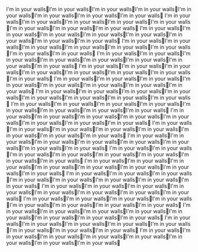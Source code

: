 I'm in your walls👹I'm in your walls👹I'm in your walls👹I'm in your walls👹I'm in your walls👹I'm in your walls👹I'm in your walls👹I'm in your walls👹
I'm in your walls👹I'm in your walls👹I'm in your walls👹I'm in your walls👹I'm in your walls👹I'm in your walls👹I'm in your walls👹I'm in your walls👹
I'm in your walls👹I'm in your walls👹I'm in your walls👹I'm in your walls👹I'm in your walls👹I'm in your walls👹I'm in your walls👹I'm in your walls👹
I'm in your walls👹I'm in your walls👹I'm in your walls👹I'm in your walls👹I'm in your walls👹I'm in your walls👹I'm in your walls👹I'm in your walls👹
I'm in your walls👹I'm in your walls👹I'm in your walls👹I'm in your walls👹I'm in your walls👹I'm in your walls👹I'm in your walls👹I'm in your walls👹
I'm in your walls👹I'm in your walls👹I'm in your walls👹I'm in your walls👹I'm in your walls👹I'm in your walls👹I'm in your walls👹I'm in your walls👹
I'm in your walls👹I'm in your walls👹I'm in your walls👹I'm in your walls👹I'm in your walls👹I'm in your walls👹I'm in your walls👹I'm in your walls👹
I'm in your walls👹I'm in your walls👹I'm in your walls👹I'm in your walls👹I'm in your walls👹I'm in your walls👹I'm in your walls👹I'm in your walls👹
I'm in your walls👹I'm in your walls👹I'm in your walls👹I'm in your walls👹I'm in your walls👹I'm in your walls👹I'm in your walls👹I'm in your walls👹
I'm in your walls👹I'm in your walls👹I'm in your walls👹I'm in your walls👹I'm in your walls👹I'm in your walls👹I'm in your walls👹I'm in your walls👹
I'm in your walls👹I'm in your walls👹I'm in your walls👹I'm in your walls👹I'm in your walls👹I'm in your walls👹I'm in your walls👹I'm in your walls👹
I'm in your walls👹I'm in your walls👹I'm in your walls👹I'm in your walls👹I'm in your walls👹I'm in your walls👹I'm in your walls👹I'm in your walls👹
I'm in your walls👹I'm in your walls👹I'm in your walls👹I'm in your walls👹I'm in your walls👹I'm in your walls👹I'm in your walls👹I'm in your walls👹
I'm in your walls👹I'm in your walls👹I'm in your walls👹I'm in your walls👹I'm in your walls👹I'm in your walls👹I'm in your walls👹I'm in your walls👹
I'm in your walls👹I'm in your walls👹I'm in your walls👹I'm in your walls👹I'm in your walls👹I'm in your walls👹I'm in your walls👹I'm in your walls👹
I'm in your walls👹I'm in your walls👹I'm in your walls👹I'm in your walls👹I'm in your walls👹I'm in your walls👹I'm in your walls👹I'm in your walls👹
I'm in your walls👹I'm in your walls👹I'm in your walls👹I'm in your walls👹I'm in your walls👹I'm in your walls👹I'm in your walls👹I'm in your walls👹
I'm in your walls👹I'm in your walls👹I'm in your walls👹I'm in your walls👹I'm in your walls👹I'm in your walls👹I'm in your walls👹I'm in your walls👹
I'm in your walls👹I'm in your walls👹I'm in your walls👹I'm in your walls👹I'm in your walls👹I'm in your walls👹I'm in your walls👹I'm in your walls👹
I'm in your walls👹I'm in your walls👹I'm in your walls👹I'm in your walls👹I'm in your walls👹I'm in your walls👹I'm in your walls👹I'm in your walls👹
